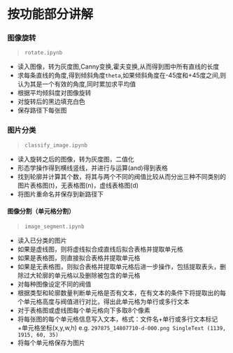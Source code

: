 # 按功能部分讲解

### 图像旋转
> `rotate.ipynb`
* 读入图像，转为灰度图,Canny变换,霍夫变换,从而得到图中所有直线的长度
* 求每条直线的角度,得到倾斜角度`theta`,如果倾斜角度在-45度和+45度之间,则认为其是一个有效的角度,同时累加求平均值
* 根据平均倾斜度对图像旋转
* 对旋转后的黑边填充白色
* 保存路径下每张图

### 图片分类
> `classify_image.ipynb`
* 读入旋转之后的图像，转为灰度图，二值化
* 形态学操作得到横线竖线，并进行与运算(and)得到表格
* 找到轮廓并计算其个数，将其与两个不同的阀值比较从而分出三种不同类别的图片表格图(t)，无表格图(n)，虚线表格图(d)
* 将图片重命名并保存到新路径下

#### 图像分割（单元格分割）
>`image_segment.ipynb`
* 读入已分类的图片
* 如果是虚线图，则将虚线拟合成直线后拟合表格并提取单元格
* 如果是表格图，则直接拟合表格并提取单元格
* 如果是无表格图，则拟合表格并提取单元格后进一步操作，包括提取表头，删除过大轮廓的单元格以及删除被包含的单元格
* 对每种图像设定不同的阀值
* 根据类型和轮廓数量判断单元格是否有文本，在有文本的条件下将提取出的每个单元格高度与阀值进行对比，得出此单元格为单行或多行文本
* 对于表格图或虚线图每个单元格向下多取8个像素
* 将每张图的每个单元格信息写入文本，格式：文件名+单行或多行文本标记+单元格坐标(x,y,w,h) 
e.g. `297875_14807710-d-000.png SingleText (1139, 1915, 60, 35)`
* 将每个单元格保存为图片

